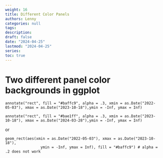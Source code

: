 ```yaml
---
weight: 16
title: Different Color Panels
authors: Lenny
categories: null
tags: 
description: 
draft: false
date: "2024-04-25"
lastmod: "2024-04-25"
series:
toc: true
---
```



<!--more-->


# Two different panel color backgrounds in ggplot
``` 
annotate("rect", fill = "#baffc9", alpha = .3, xmin = as.Date("2022-05-03"), xmax = as.Date("2023-10-18"),ymin = -Inf, ymax = Inf)

annotate("rect", fill = "#bae1ff", alpha = .3, xmin = as.Date("2023-10-18"), xmax = as.Date("2024-03-28"),ymin = -Inf, ymax = Inf)
```
 
or 
``` 
geom_rect(aes(xmin = as.Date("2022-05-03"), xmax = as.Date("2023-10-18"),
                ymin = -Inf, ymax = Inf), fill = "#baffc9") # alpha = .2 does not work
```